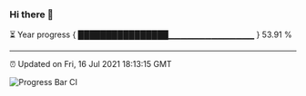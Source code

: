 ### Hi there 👋

⏳ Year progress { ████████████████▁▁▁▁▁▁▁▁▁▁▁▁▁▁ } 53.91 %

---

⏰ Updated on Fri, 16 Jul 2021 18:13:15 GMT

![Progress Bar CI](https://github.com/liununu/liununu/workflows/Progress%20Bar%20CI/badge.svg)
